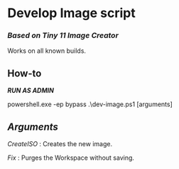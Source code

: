 # Develop Image script
### *Based on Tiny 11 Image Creator*
Works on all known builds.

## How-to

***RUN AS ADMIN***

powershell.exe -ep bypass .\dev-image.ps1 [arguments]

***Arguments***
---
*CreateISO* : Creates the new image.

*Fix* : Purges the Workspace without saving.
